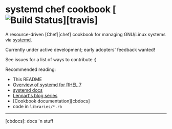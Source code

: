 # systemd chef cookbook [![Build Status](https://travis-ci.org/nathwill/chef-systemd.svg?branch=master)][travis]

A resource-driven [Chef][chef] cookbook for managing GNU/Linux systems via [systemd][docs].

Currently under active development; early adopters' feedback wanted!

See issues for a list of ways to contribute :)

Recommended reading:

  - This README
  - [Overview of systemd for RHEL 7][rhel]
  - [systemd docs][docs]
  - [Lennart's blog series][blog]
  - [Cookbook documentation][cbdocs]
  - code in `libraries/*.rb`

---
[rhel]: https://access.redhat.com/articles/754933
[docs]: http://www.freedesktop.org/wiki/Software/systemd/
[blog]: https://www.google.com/?q=site:0pointer.de+%22systemd+for+administrators%22
[cbdocs]: docs 'n stuff
